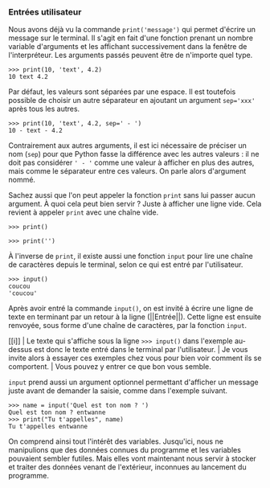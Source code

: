 ### Entrées utilisateur

Nous avons déjà vu la commande `print('message')` qui permet d'écrire un message sur le terminal.
Il s'agit en fait d'une fonction prenant un nombre variable d'arguments et les affichant successivement dans la fenêtre de l'interpréteur.
Les arguments passés peuvent être de n'importe quel type.

```pycon
>>> print(10, 'text', 4.2)
10 text 4.2
```

Par défaut, les valeurs sont séparées par une espace.
Il est toutefois possible de choisir un autre séparateur en ajoutant un argument `sep='xxx'` après tous les autres.

```pycon
>>> print(10, 'text', 4.2, sep=' - ')
10 - text - 4.2
```

Contrairement aux autres arguments, il est ici nécessaire de préciser un nom (`sep`) pour que Python fasse la différence avec les autres valeurs : il ne doit pas considérer `' - '` comme une valeur à afficher en plus des autres, mais comme le séparateur entre ces valeurs.
On parle alors d'argument nommé.

Sachez aussi que l'on peut appeler la fonction `print` sans lui passer aucun argument.
À quoi cela peut bien servir ? Juste à afficher une ligne vide.
Cela revient à appeler `print` avec une chaîne vide.

```pycon
>>> print()

>>> print('')

```

À l'inverse de `print`, il existe aussi une fonction `input` pour lire une chaîne de caractères depuis le terminal, selon ce qui est entré par l'utilisateur.

```pycon
>>> input()
coucou
'coucou'
```

Après avoir entré la commande `input()`, on est invité à écrire une ligne de texte en terminant par un retour à la ligne (||Entrée||).
Cette ligne est ensuite renvoyée, sous forme d'une chaîne de caractères, par la fonction `input`.

[[i]]
| Le texte qui s'affiche sous la ligne `>>> input()` dans l'exemple au-dessus est donc le texte entré dans le terminal par l'utilisateur.
| Je vous invite alors à essayer ces exemples chez vous pour bien voir comment ils se comportent.
| Vous pouvez y entrer ce que bon vous semble.

`input` prend aussi un argument optionnel permettant d'afficher un message juste avant de demander la saisie, comme dans l'exemple suivant.

```pycon
>>> name = input('Quel est ton nom ? ')
Quel est ton nom ? entwanne
>>> print("Tu t'appelles", name)
Tu t'appelles entwanne
```

On comprend ainsi tout l'intérêt des variables.
Jusqu'ici, nous ne manipulions que des données connues du programme et les variables pouvaient sembler futiles.
Mais elles vont maintenant nous servir à stocker et traiter des données venant de l'extérieur, inconnues au lancement du programme.
